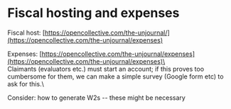 # Fiscal hosting and expenses

Fiscal host: [https://opencollective.com/the-unjournal/](https://opencollective.com/the-unjournal/expenses)

Expenses: [https://opencollective.com/the-unjournal/expenses](https://opencollective.com/the-unjournal/expenses)\
\
Claimants (evaluators etc.) must start an account; if this proves too cumbersome for them, we can make a simple survey (Google form etc) to ask for this.\


Consider: how to generate W2s -- these might be necessary&#x20;
